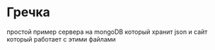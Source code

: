 # Гречка

простой пример сервера на mongoDB который хранит json и сайт который работает с этими файлами
